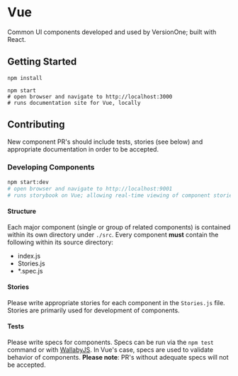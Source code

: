 # Vue

Common UI components developed and used by VersionOne; built with React.

## Getting Started

```
npm install

npm start
# open browser and navigate to http://localhost:3000
# runs documentation site for Vue, locally
```

## Contributing

New component PR's should include tests, stories (see below) and appropriate documentation in order to be accepted.

### Developing Components

```bash
npm start:dev
# open browser and navigate to http://localhost:9001
# runs storybook on Vue; allowing real-time viewing of component stories
```

#### Structure

Each major component (single or group of related components) is contained within its own directory under `./src`. Every component **must** contain the following within its source directory:

- index.js
- Stories.js
- *.spec.js

#### Stories

Please write appropriate stories for each component in the `Stories.js` file. Stories are primarily used for development of components.

#### Tests

Please write specs for components. Specs can be run via the `npm test` command or with [WallabyJS](https://wallabyjs.com/). In Vue's case, specs are used to validate behavior of components. **Please note**: PR's without adequate specs will not be accepted.